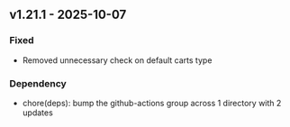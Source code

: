 ## v1.21.1 - 2025-10-07
### Fixed
* Removed unnecessary check on default carts type
### Dependency
* chore(deps): bump the github-actions group across 1 directory with 2 updates
